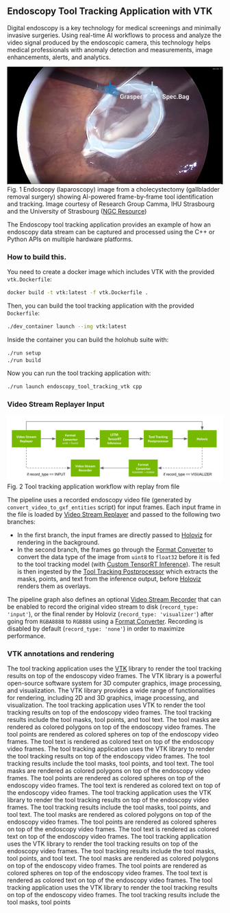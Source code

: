 ## Endoscopy Tool Tracking Application with VTK

Digital endoscopy is a key technology for medical screenings and minimally invasive surgeries. Using real-time AI workflows to process and analyze the video signal produced by the endoscopic camera, this technology helps medical professionals with anomaly detection and measurements, image enhancements, alerts, and analytics.


![](docs/app_endoscopy.png)<br>
Fig. 1 Endoscopy (laparoscopy) image from a cholecystectomy (gallbladder removal surgery) showing AI-powered frame-by-frame tool identification and tracking. Image courtesy of Research Group Camma, IHU Strasbourg and the University of Strasbourg ([NGC Resource](https://catalog.ngc.nvidia.com/orgs/nvidia/teams/clara-holoscan/resources/holoscan_endoscopy_sample_data))


The Endoscopy tool tracking application provides an example of how an endoscopy data stream can be captured and processed using the C++ or Python APIs on multiple hardware platforms.

### How to build this.

You need to create a docker image which includes VTK with the provided `vtk.Dockerfile`:

```bash
docker build -t vtk:latest -f vtk.Dockerfile .
```

Then, you can build the tool tracking application with the provided `Dockerfile`:

```bash
./dev_container launch --img vtk:latest
```

Inside the container you can build the holohub suite with:

```bash
./run setup
./run build
```
Now you can run the tool tracking application with:

```bash
./run launch endoscopy_tool_tracking_vtk cpp
```

### Video Stream Replayer Input
![](docs/workflow_tool_tracking_replayer.png)<br>
Fig. 2 Tool tracking application workflow with replay from file


The pipeline uses a recorded endoscopy video file (generated by `convert_video_to_gxf_entities` script) for input frames. Each input frame in the file is loaded by [Video Stream Replayer](https://docs.nvidia.com/clara-holoscan/sdk-user-guide/holoscan_operators_extensions.html#operators) and passed to the following two branches:
- In the first branch, the input frames are directly passed to [Holoviz](https://docs.nvidia.com/clara-holoscan/sdk-user-guide/holoscan_operators_extensions.html#operators) for rendering in the background.
- In the second branch, the frames go through the [Format Converter](https://docs.nvidia.com/clara-holoscan/sdk-user-guide/holoscan_operators_extensions.html#operators) to convert the data type of the image from `uint8` to `float32` before it is fed to the tool tracking model (with [Custom TensorRT Inference](https://docs.nvidia.com/clara-holoscan/sdk-user-guide/holoscan_operators_extensions.html#operators)). The result is then ingested by the [Tool Tracking Postprocessor](https://docs.nvidia.com/clara-holoscan/sdk-user-guide/holoscan_operators_extensions.html#operators) which extracts the masks, points, and text from the inference output, before [Holoviz](https://docs.nvidia.com/clara-holoscan/sdk-user-guide/holoscan_operators_extensions.html#operators) renders them as overlays.

The pipeline graph also defines an optional [Video Stream Recorder](https://docs.nvidia.com/clara-holoscan/sdk-user-guide/holoscan_operators_extensions.html#stream-playback) that can be enabled to record the original video stream to disk (`record_type: 'input'`), or the final render by Holoviz (`record_type: 'visualizer'`) after going from `RGBA8888` to `RGB888` using a [Format Converter](https://docs.nvidia.com/clara-holoscan/sdk-user-guide/holoscan_operators_extensions.html#operators). Recording is disabled by default (`record_type: 'none'`) in order to maximize performance.


### VTK annotations and rendering

The tool tracking application uses the [VTK](https://vtk.org/) library to render the tool tracking results on top of the endoscopy video frames. The VTK library is a powerful open-source software system for 3D computer graphics, image processing, and visualization. The VTK library provides a wide range of functionalities for rendering, including 2D and 3D graphics, image processing, and visualization. The tool tracking application uses VTK to render the tool tracking results on top of the endoscopy video frames. The tool tracking results include the tool masks, tool points, and tool text. The tool masks are rendered as colored polygons on top of the endoscopy video frames. The tool points are rendered as colored spheres on top of the endoscopy video frames. The tool text is rendered as colored text on top of the endoscopy video frames. The tool tracking application uses the VTK library to render the tool tracking results on top of the endoscopy video frames. The tool tracking results include the tool masks, tool points, and tool text. The tool masks are rendered as colored polygons on top of the endoscopy video frames. The tool points are rendered as colored spheres on top of the endoscopy video frames. The tool text is rendered as colored text on top of the endoscopy video frames. The tool tracking application uses the VTK library to render the tool tracking results on top of the endoscopy video frames. The tool tracking results include the tool masks, tool points, and tool text. The tool masks are rendered as colored polygons on top of the endoscopy video frames. The tool points are rendered as colored spheres on top of the endoscopy video frames. The tool text is rendered as colored text on top of the endoscopy video frames. The tool tracking application uses the VTK library to render the tool tracking results on top of the endoscopy video frames. The tool tracking results include the tool masks, tool points, and tool text. The tool masks are rendered as colored polygons on top of the endoscopy video frames. The tool points are rendered as colored spheres on top of the endoscopy video frames. The tool text is rendered as colored text on top of the endoscopy video frames. The tool tracking application uses the VTK library to render the tool tracking results on top of the endoscopy video frames. The tool tracking results include the tool masks, tool points
